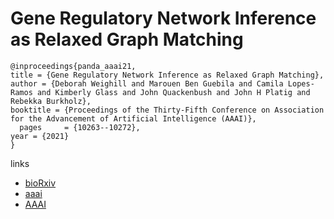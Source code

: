 # Gene Regulatory Network Inference as Relaxed Graph Matching

```
@inproceedings{panda_aaai21,
title = {Gene Regulatory Network Inference as Relaxed Graph Matching},
author = {Deborah Weighill and Marouen Ben Guebila and Camila Lopes-Ramos and Kimberly Glass and John Quackenbush and John H Platig and Rebekka Burkholz},
booktitle = {Proceedings of the Thirty-Fifth Conference on Association for the Advancement of Artificial Intelligence (AAAI)},
  pages	    = {10263--10272},
year = {2021}
}
```

links
- [bioRxiv](https://www.biorxiv.org/content/10.1101/2020.06.23.167999v2)
- [aaai](https://www.aaai.org/AAAI21Papers/AAAI-7695.WeighillD.pdf)
- [AAAI](https://ojs.aaai.org/index.php/AAAI/article/view/17230)